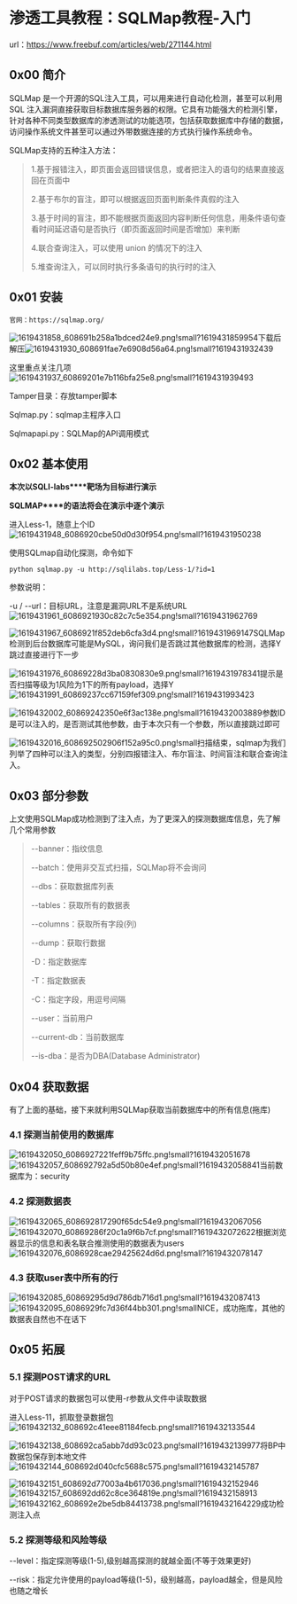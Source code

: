 # 渗透工具教程：SQLMap教程-入门

url：https://www.freebuf.com/articles/web/271144.html



## 0x00 简介

SQLMap 是一个开源的SQL注入工具，可以用来进行自动化检测，甚至可以利用 SQL 注入漏洞直接获取目标数据库服务器的权限。它具有功能强大的检测引擎，针对各种不同类型数据库的渗透测试的功能选项，包括获取数据库中存储的数据，访问操作系统文件甚至可以通过外带数据连接的方式执行操作系统命令。

SQLMap支持的五种注入方法：

> 1.基于报错注入，即页面会返回错误信息，或者把注入的语句的结果直接返回在页面中
>
> 2.基于布尔的盲注，即可以根据返回页面判断条件真假的注入
>
> 3.基于时间的盲注，即不能根据页面返回内容判断任何信息，用条件语句查看时间延迟语句是否执行（即页面返回时间是否增加）来判断
>
> 4.联合查询注入，可以使用 union 的情况下的注入
>
> 5.堆查询注入，可以同时执行多条语句的执行时的注入

## 0x01 安装

```
官网：https://sqlmap.org/
```

![1619431858_608691b258a1bdced24e9.png!small?1619431859954](images/1619431858_608691b258a1bdced24e9.png!small)下载后解压![1619431930_608691fae7e6908d56a64.png!small?1619431932439](images/1619431930_608691fae7e6908d56a64.png!small)

这里重点关注几项![1619431937_60869201e7b116bfa25e8.png!small?1619431939493](images/1619431937_60869201e7b116bfa25e8.png!small)

Tamper目录：存放tamper脚本

Sqlmap.py：sqlmap主程序入口

Sqlmapapi.py：SQLMap的API调用模式

## 0x02 基本使用

**本次以SQLI-labs****靶场为目标进行演示**

**SQLMAP****的语法将会在演示中逐个演示**

进入Less-1，随意上个ID![1619431948_6086920cbe50d0d30f954.png!small?1619431950238](images/1619431948_6086920cbe50d0d30f954.png!small)

使用SQLmap自动化探测，命令如下

```
python sqlmap.py -u http://sqlilabs.top/Less-1/?id=1
```

参数说明：

-u / --url：目标URL，注意是漏洞URL不是系统URL![1619431961_6086921930c82c7c5e354.png!small?1619431962769](images/1619431961_6086921930c82c7c5e354.png!small)

![1619431967_6086921f852deb6cfa3d4.png!small?1619431969147](images/1619431967_6086921f852deb6cfa3d4.png!small)SQLMap检测到后台数据库可能是MySQL，询问我们是否跳过其他数据库的检测，选择Y跳过直接进行下一步

![1619431976_60869228d3ba0830830e9.png!small?1619431978341](images/1619431976_60869228d3ba0830830e9.png!small)提示是否扫描等级为1风险为1下的所有payload，选择Y![1619431991_60869237cc67159fef309.png!small?1619431993423](images/1619431991_60869237cc67159fef309.png!small)

![1619432002_60869242350e6f3ac138e.png!small?1619432003889](images/1619432002_60869242350e6f3ac138e.png!small)参数ID是可以注入的，是否测试其他参数，由于本次只有一个参数，所以直接跳过即可

![1619432016_608692502906f152a95c0.png!small](images/1619432016_608692502906f152a95c0.png!small)扫描结束，sqlmap为我们列举了四种可以注入的类型，分别四报错注入、布尔盲注、时间盲注和联合查询注入。

## 0x03 部分参数

上文使用SQLMap成功检测到了注入点，为了更深入的探测数据库信息，先了解几个常用参数

> --banner：指纹信息
>
> --batch：使用非交互式扫描，SQLMap将不会询问
>
> --dbs：获取数据库列表
>
> --tables：获取所有的数据表
>
> --columns：获取所有字段(列)
>
> --dump：获取行数据
>
> -D：指定数据库
>
> -T：指定数据表
>
> -C：指定字段，用逗号间隔
>
> --user：当前用户
>
> --current-db：当前数据库
>
> --is-dba：是否为DBA(Database Administrator)

## 0x04 获取数据

有了上面的基础，接下来就利用SQLMap获取当前数据库中的所有信息(拖库)

### 4.1 探测当前使用的数据库

![1619432050_6086927221feff9b75ffc.png!small?1619432051678](images/1619432050_6086927221feff9b75ffc.png!small)![1619432057_608692792a5d50b80e4ef.png!small?1619432058841](images/1619432057_608692792a5d50b80e4ef.png!small)当前数据库为：security

### 4.2 探测数据表

![1619432065_608692817290f65dc54e9.png!small?1619432067056](images/1619432065_608692817290f65dc54e9.png!small)![1619432070_60869286f20c1a9f6b7cf.png!small?1619432072622](images/1619432070_60869286f20c1a9f6b7cf.png!small)根据浏览器显示的信息和表名联合推测使用的数据表为users![1619432076_6086928cae29425624d6d.png!small?1619432078147](images/1619432076_6086928cae29425624d6d.png!small)

### 4.3 获取user表中所有的行

![1619432085_60869295d9d786db716d1.png!small?1619432087413](images/1619432085_60869295d9d786db716d1.png!small)![1619432095_6086929fc7d36f44bb301.png!small](images/1619432095_6086929fc7d36f44bb301.png!small)NICE，成功拖库，其他的数据表自然也不在话下

## 0x05 拓展

### 5.1 探测POST请求的URL

对于POST请求的数据包可以使用-r参数从文件中读取数据

进入Less-11，抓取登录数据包![1619432132_608692c41eee81184fecb.png!small?1619432133544](images/1619432132_608692c41eee81184fecb.png!small)

![1619432138_608692ca5abb7dd93c023.png!small?1619432139977](images/1619432138_608692ca5abb7dd93c023.png!small)将BP中数据包保存到本地文件![1619432144_608692d040cfc5688c575.png!small?1619432145787](images/1619432144_608692d040cfc5688c575.png!small)

![1619432151_608692d77003a4b617036.png!small?1619432152946](images/1619432151_608692d77003a4b617036.png!small)![1619432157_608692dd62c8ce364819e.png!small?1619432158913](images/1619432157_608692dd62c8ce364819e.png!small)![1619432162_608692e2be5db84413738.png!small?1619432164229](images/1619432162_608692e2be5db84413738.png!small)成功检测注入点

### 5.2 探测等级和风险等级

--level：指定探测等级(1-5),级别越高探测的就越全面(不等于效果更好)

--risk：指定允许使用的payload等级(1-5)，级别越高，payload越全，但是风险也随之增长